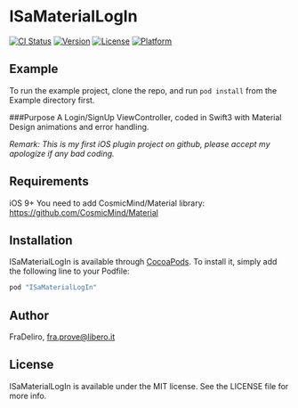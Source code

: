 # ISaMaterialLogIn

[![CI Status](http://img.shields.io/travis/FraDeliro/ISaMaterialLogIn.svg?style=flat)](https://travis-ci.org/FraDeliro/ISaMaterialLogIn)
[![Version](https://img.shields.io/cocoapods/v/ISaMaterialLogIn.svg?style=flat)](http://cocoapods.org/pods/ISaMaterialLogIn)
[![License](https://img.shields.io/cocoapods/l/ISaMaterialLogIn.svg?style=flat)](http://cocoapods.org/pods/ISaMaterialLogIn)
[![Platform](https://img.shields.io/cocoapods/p/ISaMaterialLogIn.svg?style=flat)](http://cocoapods.org/pods/ISaMaterialLogIn)


## Example
To run the example project, clone the repo, and run `pod install` from the Example directory first.

###Purpose
A Login/SignUp ViewController, coded in Swift3 with Material Design animations and error handling. 

_Remark: This is my first iOS plugin project on github, please accept my apologize if any bad coding._

## Requirements
iOS 9+
You need to add CosmicMind/Material library: https://github.com/CosmicMind/Material

## Installation

ISaMaterialLogIn is available through [CocoaPods](http://cocoapods.org). To install
it, simply add the following line to your Podfile:

```ruby
pod "ISaMaterialLogIn"
```

## Author

FraDeliro, fra.prove@libero.it

## License

ISaMaterialLogIn is available under the MIT license. See the LICENSE file for more info.
